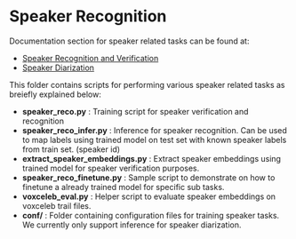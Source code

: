 # Speaker Recognition

Documentation section for speaker related tasks can be found at:
 - [Speaker Recognition and Verification](https://docs.nvidia.com/deeplearning/nemo/user-guide/docs/en/main/asr/speaker_recognition/intro.html)
 - [Speaker Diarization](https://docs.nvidia.com/deeplearning/nemo/user-guide/docs/en/main/asr/speaker_diarization/intro.html)

This folder contains scripts for performing various speaker related tasks as breiefly explained below:
 - **speaker_reco.py**
: Training script for speaker verification and recognition
 - **speaker_reco_infer.py**
: Inference for speaker recognition. Can be used to map labels using trained model on test set with known speaker labels from train set. (speaker id) 
 - **extract_speaker_embeddings.py**
: Extract speaker embeddings using trained model for speaker verification purposes. 
 - **speaker_reco_finetune.py**
: Sample script to demonstrate on how to finetune a already trained model for specific sub tasks.
 - **voxceleb_eval.py**
: Helper script to evaluate speaker embeddings on voxceleb trail files.  
 - **conf/**
: Folder containing configuration files for training speaker tasks. We currently only support inference for speaker diarization. 
